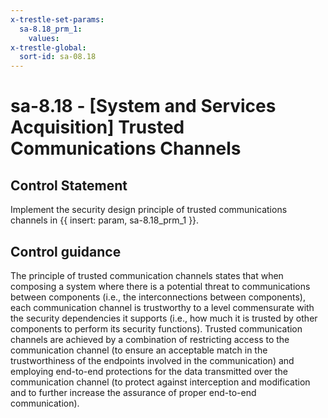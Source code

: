 ```yaml
---
x-trestle-set-params:
  sa-8.18_prm_1:
    values:
x-trestle-global:
  sort-id: sa-08.18
---
```


# sa-8.18 - \[System and Services Acquisition\] Trusted Communications Channels

## Control Statement

Implement the security design principle of trusted communications channels in {{ insert: param, sa-8.18_prm_1 }}.

## Control guidance

The principle of trusted communication channels states that when composing a system where there is a potential threat to communications between components (i.e., the interconnections between components), each communication channel is trustworthy to a level commensurate with the security dependencies it supports (i.e., how much it is trusted by other components to perform its security functions). Trusted communication channels are achieved by a combination of restricting access to the communication channel (to ensure an acceptable match in the trustworthiness of the endpoints involved in the communication) and employing end-to-end protections for the data transmitted over the communication channel (to protect against interception and modification and to further increase the assurance of proper end-to-end communication).
